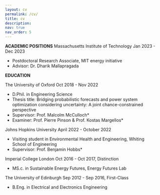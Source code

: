 ```yaml
---
layout: cv
permalink: /cv/
title: cv
description: 
nav: true
nav_order: 5
---
```



**ACADEMIC POSITIONS**
Massachusetts Institute of Technology                                                                                     Jan 2023 - Dec 2023
- Postdoctoral Research Associate, MIT energy initiative
- Advisor: Dr. Dharik Mallapragada

**EDUCATION**

The University of Oxford                                                     				Oct 2018 - Nov 2022 
- D.Phil. in Engineering Science
- Thesis title: Bridging probabilistic forecasts and power system optimization considering uncertainty: A joint chance-constrained perspective
- Supervisor: Prof. Malcolm McCulloch*   
- Examiner: Prof. Pierre Pinson & Prof. Kostas Margellos*

Johns Hopkins University                                                                       	     April 2022 - October 2022
- Visiting student in Environmental Health and Engineering, Whiting School of Engineering
- Supervisor: Prof. Benjamin Hobbs*

Imperial College London                                                                                           Oct 2016 - Oct 2017, Distinction
- MS.c. in Sustainable Energy Futures, Energy Futures Lab 

The University of Edinburgh                                                                                   Sep 2012 - Sep 2016, First-Class
- B.Eng. in Electrical and Electronics Engineering
